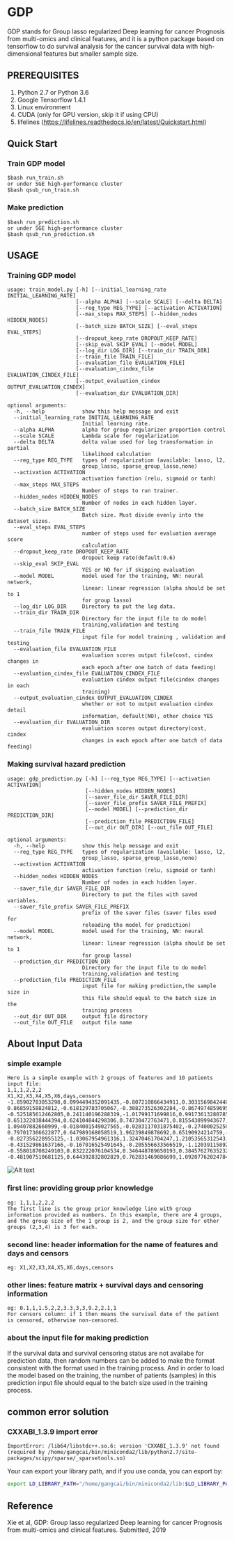 # GDP 

GDP stands for Group lasso regularized Deep learning for cancer Prognosis from multi-omics and clinical features, and it is a python package based on tensorflow to do survival analysis for the cancer survival data with high-dimensional features but smaller sample size.

## PREREQUISITES

1. Python 2.7 or Python 3.6
2. Google Tensorflow 1.4.1
3. Linux environment
4. CUDA (only for GPU version, skip it if using CPU)
5. lifelines (https://lifelines.readthedocs.io/en/latest/Quickstart.html)

## Quick Start
### Train GDP model

```
$bash run_train.sh
or under SGE high-performance cluster
$bash qsub_run_train.sh
```
### Make prediction
```
$bash run_prediction.sh
or under SGE high-performance cluster
$bash qsub_run_prediction.sh
```

## USAGE 

### Training GDP model
```
usage: train_model.py [-h] [--initial_learning_rate INITIAL_LEARNING_RATE]
                      [--alpha ALPHA] [--scale SCALE] [--delta DELTA]
                      [--reg_type REG_TYPE] [--activation ACTIVATION]
                      [--max_steps MAX_STEPS] [--hidden_nodes HIDDEN_NODES]
                      [--batch_size BATCH_SIZE] [--eval_steps EVAL_STEPS]
                      [--dropout_keep_rate DROPOUT_KEEP_RATE]
                      [--skip_eval SKIP_EVAL] [--model MODEL]
                      [--log_dir LOG_DIR] [--train_dir TRAIN_DIR]
                      [--train_file TRAIN_FILE]
                      [--evaluation_file EVALUATION_FILE]
                      [--evaluation_cindex_file EVALUATION_CINDEX_FILE]
                      [--output_evaluation_cindex OUTPUT_EVALUATION_CINDEX]
                      [--evaluation_dir EVALUATION_DIR]

optional arguments:
  -h, --help            show this help message and exit
  --initial_learning_rate INITIAL_LEARNING_RATE
                        Initial learning rate.
  --alpha ALPHA         alpha for group regularizer proportion control
  --scale SCALE         Lambda scale for regularization
  --delta DELTA         delta value used for log transformation in partial
                        likelihood calculation
  --reg_type REG_TYPE   types of regularization (available: lasso, l2,
                        group_lasso, sparse_group_lasso,none)
  --activation ACTIVATION
                        activation function (relu, sigmoid or tanh)
  --max_steps MAX_STEPS
                        Number of steps to run trainer.
  --hidden_nodes HIDDEN_NODES
                        Number of nodes in each hidden layer.
  --batch_size BATCH_SIZE
                        Batch size. Must divide evenly into the dataset sizes.
  --eval_steps EVAL_STEPS
                        number of steps used for evaluation average score
                        calculation
  --dropout_keep_rate DROPOUT_KEEP_RATE
                        dropout keep rate(default:0.6)
  --skip_eval SKIP_EVAL
                        YES or NO for if skipping evaluation
  --model MODEL         model used for the training, NN: neural network,
                        linear: linear regression (alpha should be set to 1
                        for group lasso)
  --log_dir LOG_DIR     Directory to put the log data.
  --train_dir TRAIN_DIR
                        Directory for the input file to do model
                        training,validation and testing
  --train_file TRAIN_FILE
                        input file for model training , validation and testing
  --evaluation_file EVALUATION_FILE
                        evaluation scores output file(cost, cindex changes in
                        each epoch after one batch of data feeding)
  --evaluation_cindex_file EVALUATION_CINDEX_FILE
                        evaluation cindex output file(cindex changes in each
                        training)
  --output_evaluation_cindex OUTPUT_EVALUATION_CINDEX
                        whether or not to output evaluation cindex detail
                        information, default(NO), other choice YES
  --evaluation_dir EVALUATION_DIR
                        evaluation scores output directory(cost, cindex
                        changes in each epoch after one batch of data feeding)

```
### Making survival hazard prediction
```
usage: gdp_prediction.py [-h] [--reg_type REG_TYPE] [--activation ACTIVATION]
                         [--hidden_nodes HIDDEN_NODES]
                         [--saver_file_dir SAVER_FILE_DIR]
                         [--saver_file_prefix SAVER_FILE_PREFIX]
                         [--model MODEL] [--prediction_dir PREDICTION_DIR]
                         [--prediction_file PREDICTION_FILE]
                         [--out_dir OUT_DIR] [--out_file OUT_FILE]

optional arguments:
  -h, --help            show this help message and exit
  --reg_type REG_TYPE   types of regularization (available: lasso, l2,
                        group_lasso, sparse_group_lasso,none)
  --activation ACTIVATION
                        activation function (relu, sigmoid or tanh)
  --hidden_nodes HIDDEN_NODES
                        Number of nodes in each hidden layer.
  --saver_file_dir SAVER_FILE_DIR
                        Directory to put the files with saved variables.
  --saver_file_prefix SAVER_FILE_PREFIX
                        prefix of the saver files (saver files used for
                        reloading the model for prediction)
  --model MODEL         model used for the training, NN: neural network,
                        linear: linear regression (alpha should be set to 1
                        for group lasso)
  --prediction_dir PREDICTION_DIR
                        Directory for the input file to do model
                        training,validation and testing
  --prediction_file PREDICTION_FILE
                        input file for making prediction,the sample size in
                        this file should equal to the batch size in the
                        training process
  --out_dir OUT_DIR     output file directory
  --out_file OUT_FILE   output file name

```

## About Input Data

### simple example
```
Here is a simple example with 2 groups of features and 10 patients input file:
1,1,1,2,2,2
X1,X2,X3,X4,X5,X6,days,censors
-1.85902783053298,0.0994494352091435,-0.807210866434911,0.303156984244015,-0.275110805413045,0.579571367421607,27.7573213813725,1
0.86859158824812,-0.618129783705067,-0.308273526302284,-0.86749748596954,-1.19636100811427,-0.745102422373332,118.705992121249,1
-0.525185612462805,0.241140196288319,-1.01799171699816,0.991736132807852,-1.29180454442748,0.101100728946668,47.2236119511256,0
0.651322038444394,0.624104844298306,0.74730472763471,0.815543899943677,0.771588304339387,-0.466081795713416,195.641828371416,0
1.09407882660999,-0.0184001549027565,-0.0283117031875402,-0.27400025250167,-1.02635165546504,-1.65681317376197,8.72296970337629,1
0.797017366622877,0.647989168058519,1.96239849878692,0.65190924214759,-0.154590911151089,-1.35643031260092,103.915377632488,1
-0.827356228955125,-1.03067954961316,1.32470461704247,1.21053565312543,0.189932779563431,0.0174347878628153,23.692097151167,1
-0.431529861637166,-0.167016525491645,-0.205556633566519,-1.12039115892178,-0.502304556662159,0.410028189118801,85.330219194293,1
-0.558018708249103,0.832222076104534,0.346448789650193,0.384576276352321,0.856890192421964,-1.05987085048325,104.801233112812,1
-0.481907510681125,0.644392832802829,0.762831469086699,1.09207762024784,-0.799866311327226,0.42173466089875,172.114941469374,1
```
![Alt text](example/GDP_Input_Format_Example.png?raw=true "GDP training input example")

### first line: providing group prior knowledge
```
eg: 1,1,1,2,2,2
The first line is the group prior knowledge line with group information provided as numbers. In this example, there are 4 groups,
and the group size of the 1 group is 2, and the group size for other groups (2,3,4) is 3 for each.
```

### second line: header information for the name of features and days and censors
```
eg: X1,X2,X3,X4,X5,X6,days,censors
```

### other lines: feature matrix + survival days and censoring information
```
eg: 0.1,1,1.5,2,2,3.3,3,3,9.2,2.1,1
For censors column: if 1 then means the survival date of the patient is censored, otherwise non-censored.
```
### about the input file for making prediction
If the survival data and survival censoring status are not availabe for prediction data, then random numbers can be added to make the format consistent with the format used in the training process. And in order to load the model based on the training, the number of patients (samples) in this prediction input file should equal to the batch size used in the training process.

## common error solution

### CXXABI_1.3.9 import error

```
ImportError: /lib64/libstdc++.so.6: version 'CXXABI_1.3.9' not found (required by /home/gangcai/bin/miniconda2/lib/python2.7/site-packages/scipy/sparse/_sparsetools.so)
```
Your can export your library path, and if you use conda, you can export by:
```bash
export LD_LIBRARY_PATH="/home/gangcai/bin/miniconda2/lib:$LD_LIBRARY_PATH"
```

## Reference

Xie et al, GDP: Group lasso regularized Deep learning for cancer Prognosis from multi-omics and clinical features. Submitted, 2019
